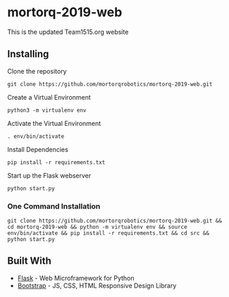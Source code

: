 # mortorq-2019-web
This is the updated Team1515.org website
## Installing
Clone the repository
```
git clone https://github.com/mortorqrobotics/mortorq-2019-web.git
```
Create a Virtual Environment
```
python3 -m virtualenv env
```
Activate the Virtual Environment
```
. env/bin/activate
```
Install Dependencies
```
pip install -r requirements.txt
```
Start up the Flask webserver
```
python start.py
```

### One Command Installation
```
git clone https://github.com/mortorqrobotics/mortorq-2019-web.git && cd mortorq-2019-web && python -m virtualenv env && source env/bin/activate && pip install -r requirements.txt && cd src && python start.py
```
## Built With
* [Flask](http://flask.pocoo.org/) - Web Microframework for Python
* [Bootstrap](https://getbootstrap.com/) - JS, CSS, HTML Responsive Design Library
